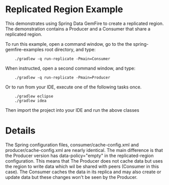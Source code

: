 Replicated Region Example
==========================

This demonstrates using Spring Data GemFire to create a replicated region. The demonstration contains a Producer and a Consumer that share a replicated region.

To run this example, open a command window, go to the the spring-gemfire-examples root directory, and type:

        ./gradlew -q run-replicate -Pmain=Consumer

When instructed, open a second command window, and type:

        ./gradlew -q run-replicate -Pmain=Producer

Or to run from your IDE, execute one of the following tasks once.

        ./gradlew eclipse
        ./gradlew idea 

Then import the project into your IDE and run the above classes

# Details
The Spring configuration files, consumer/cache-config.xml and producer/cache-config.xml are nearly identical. The main difference is that the Producer version has data-policy="empty" in the replicated-region configuration. This means that The Producer does not cache data but uses the region to write data which wil be shared with peers (Consumer in this case). The Consumer caches the data in its replica and may also create or update data but these changes won't be seen by the Producer.
